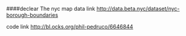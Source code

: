 ####declear
The nyc map data link
http://data.beta.nyc/dataset/nyc-borough-boundaries

code link
http://bl.ocks.org/phil-pedruco/6646844
